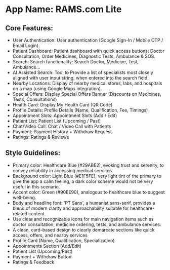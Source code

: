 # **App Name**: RAMS.com Lite

## Core Features:

- User Authentication: User authentication (Google Sign-In / Mobile OTP / Email Login).
- Patient Dashboard: Patient dashboard with quick access buttons: Doctor Consultation, Order Medicines, Diagnostic Tests, Ambulance & SOS.
- Search: Search functionality: Search Doctor, Medicine, Test, Ambulance…
- AI Assisted Search: Tool to Provide a list of specialists most closely aligned with user input string, when entered into the search field.
- Nearby Locations: Display of nearby medical stores, labs, and hospitals on a map (using Google Maps integration).
- Special Offers: Display Special Offers Banner (Discounts on Medicines, Tests, Consultations)
- Health Card: Display My Health Card (QR Code)
- Profile Details: Profile Details (Name, Qualification, Fee, Timings)
- Appointment Slots: Appointment Slots (Add / Edit)
- Patient List: Patient List (Upcoming / Past)
- Chat/Video Call: Chat / Video Call with Patients
- Payment: Payment History + Withdraw Request
- Ratings: Ratings & Reviews

## Style Guidelines:

- Primary color: Healthcare Blue (#29ABE2), evoking trust and serenity, to convey reliability in accessing medical services.
- Background color: Light Blue (#E1F5FE), very light tint of the primary to give the app a calm feeling, a dark color scheme would not be very useful in this scenario.
- Accent color: Green (#90EE90), analogous to healthcare blue to suggest well-being.
- Body and headline font: 'PT Sans', a humanist sans-serif, provides a blend of modern clarity and approachability suitable for healthcare-related content.
- Use clear and recognizable icons for main navigation items such as doctor consultation, medicine ordering, tests, and ambulance services.
- A clean, card-based design to clearly demarcate sections like quick access, offers, and nearby services
- Profile Card (Name, Qualification, Specialization)
- Appointments Section (Add/Edit)
- Patient List (Upcoming/Past)
- Payment + Withdraw Button
- Ratings & Feedback
